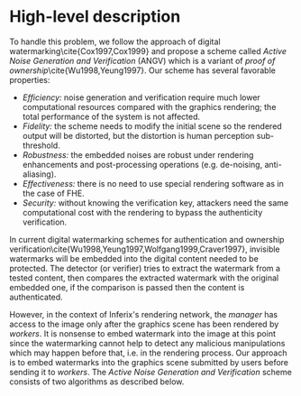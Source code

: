 # High-level description

To handle this problem, we follow the approach of digital watermarking\cite{Cox1997,Cox1999} and propose a scheme called _Active Noise Generation and Verification_ (ANGV) which is a variant of _proof of ownership_\cite{Wu1998,Yeung1997}. Our scheme has several favorable properties:

* _Efficiency:_ noise generation and verification require much lower computational resources compared with the graphics rendering; the total performance of the system is not affected.
* _Fidelity:_ the scheme needs to modify the initial scene so the rendered output will be distorted, but the distortion is human perception sub-threshold.
* _Robustness:_ the embedded noises are robust under rendering enhancements and post-processing operations (e.g. de-noising, anti-aliasing).
* _Effectiveness:_ there is no need to use special rendering software as in the case of FHE.
* _Security:_ without knowing the verification key, attackers need the same computational cost with the rendering to bypass the authenticity verification.

In current digital watermarking schemes for authentication and ownership verification\cite{Wu1998,Yeung1997,Wolfgang1999,Craver1997}, invisible watermarks will be embedded into the digital content needed to be protected. The detector (or verifier) tries to extract the watermark from a tested content, then compares the extracted watermark with the original embedded one, if the comparison is passed then the content is authenticated.

However, in the context of Inferix's rendering network, the _manager_ has access to the image only after the graphics scene has been rendered by _workers_. It is nonsense to embed watermark into the image at this point since the watermarking cannot help to detect any malicious manipulations which may happen before that, i.e. in the rendering process. Our approach is to embed watermarks into the graphics scene submitted by users before sending it to _workers_. The _Active Noise Generation and Verification_ scheme consists of two algorithms as described below.

